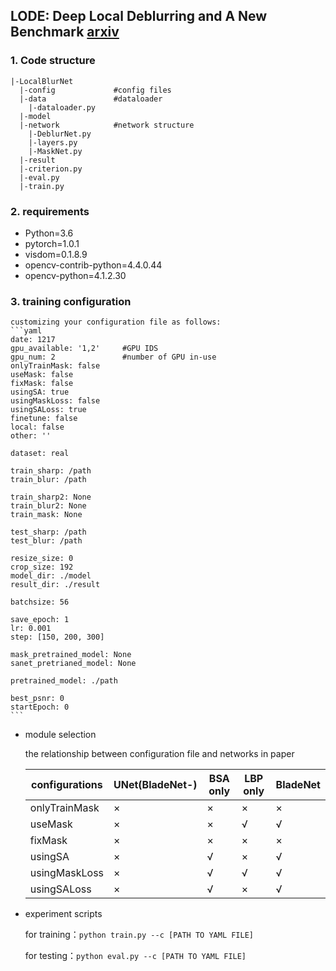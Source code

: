 ## LODE: Deep Local Deblurring and A New Benchmark [arxiv](https://arxiv.org/abs/2109.09149)

### 1. Code structure
```shell script
|-LocalBlurNet         
  |-config             #config files
  |-data               #dataloader
    |-dataloader.py    
  |-model              
  |-network            #network structure
    |-DeblurNet.py     
    |-layers.py        
    |-MaskNet.py       
  |-result             
  |-criterion.py       
  |-eval.py            
  |-train.py           
```

### 2. requirements
- Python=3.6
- pytorch=1.0.1
- visdom=0.1.8.9
- opencv-contrib-python=4.4.0.44  
- opencv-python=4.1.2.30


### 3. training configuration

    customizing your configuration file as follows:
    ```yaml
    date: 1217               
    gpu_available: '1,2'     #GPU IDS
    gpu_num: 2               #number of GPU in-use
    onlyTrainMask: false     
    useMask: false           
    fixMask: false           
    usingSA: true            
    usingMaskLoss: false     
    usingSALoss: true        
    finetune: false          
    local: false             
    other: ''                
    
    dataset: real            

    train_sharp: /path       
    train_blur: /path        
    
    train_sharp2: None       
    train_blur2: None        
    train_mask: None         
  
    test_sharp: /path        
    test_blur: /path         

    resize_size: 0           
    crop_size: 192           
    model_dir: ./model       
    result_dir: ./result     
    
    batchsize: 56            

    save_epoch: 1            
    lr: 0.001                
    step: [150, 200, 300]    
    
    mask_pretrained_model: None 
    sanet_pretrianed_model: None 
    
    pretrained_model: ./path 

    best_psnr: 0             
    startEpoch: 0            
    ```
  
 - module selection
 
    the relationship between configuration file and networks in paper
    
    |  configurations         | UNet(BladeNet-)  |BSA only  |LBP only  |BladeNet  |
    |  ----          | ----  |  ----   |----       |----      |
    | onlyTrainMask  | ×     |  ×      |×          |×         |
    | useMask        | ×     | ×       |  √        |√         |
    | fixMask        | ×     |   ×     |×          |×         |
    | usingSA        | ×     |    √    |×          |√         |
    | usingMaskLoss  | ×     | √       |√          |√         |
    | usingSALoss    | ×     | √       |×          |√         |
    
    
 - experiment scripts
 
    for training：`python train.py --c [PATH TO YAML FILE]`
    
    for testing：`python eval.py --c [PATH TO YAML FILE]`

